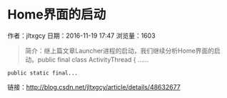 # Home界面的启动
作者：jltxgcy
日期：2016-11-19 17:47
浏览量：1603
> 简介：继上篇文章Launcher进程的启动，我们继续分析Home界面的启动。public final class ActivityThread {
	......

	public static final...

 链接：http://blog.csdn.net/jltxgcy/article/details/48632677
